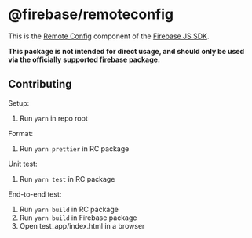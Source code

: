 # @firebase/remoteconfig

This is the [Remote Config](https://firebase.google.com/docs/remote-config/) component of the
[Firebase JS SDK](https://www.npmjs.com/package/firebase).

**This package is not intended for direct usage, and should only be used via the officially
supported [firebase](https://www.npmjs.com/package/firebase) package.**

## Contributing

Setup:

1. Run `yarn` in repo root

Format:

1. Run `yarn prettier` in RC package

Unit test:

1. Run `yarn test` in RC package

End-to-end test:

1. Run `yarn build` in RC package
1. Run `yarn build` in Firebase package
1. Open test_app/index.html in a browser
